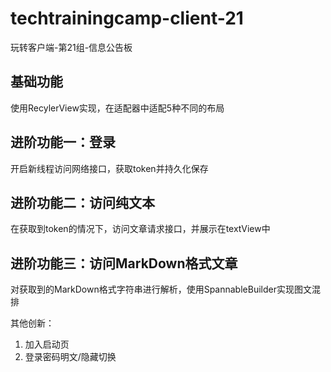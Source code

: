 # techtrainingcamp-client-21
玩转客户端-第21组-信息公告板

## 基础功能
使用RecylerView实现，在适配器中适配5种不同的布局
## 进阶功能一：登录
开启新线程访问网络接口，获取token并持久化保存
## 进阶功能二：访问纯文本
在获取到token的情况下，访问文章请求接口，并展示在textView中
## 进阶功能三：访问MarkDown格式文章
对获取到的MarkDown格式字符串进行解析，使用SpannableBuilder实现图文混排

其他创新：
1. 加入启动页
2. 登录密码明文/隐藏切换
